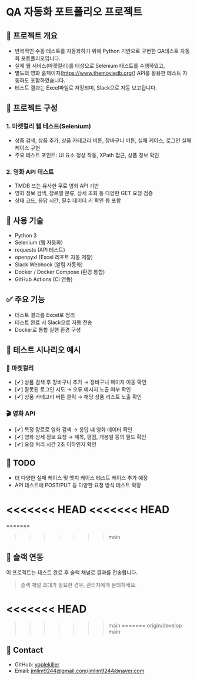 # QA 자동화 포트폴리오 프로젝트

## 📌 프로젝트 개요
- 반복적인 수동 테스트를 자동화하기 위해 Python 기반으로 구현한 QA테스트 자동화 포트폴리오입니다.
- 실제 웹 서비스(마켓컬리)를 대상으로 Selenium 테스트를 수행하였고,
- 별도의 영화 홈페이지(https://www.themoviedb.org/) API를 활용한 테스트 자동화도 포함하였습니다.
- 테스트 결과는 Excel파일로 저장되며, Slack으로 자동 보고됩니다.

## 🧩 프로젝트 구성
### 1. 마켓컬리 웹 테스트(Selenium)
- 상품 검색, 상품 추가, 상품 카테고리 버튼, 장바구니 버튼, 실패 케이스, 로그인 실패케이스 구현
- 주요 테스트 포인트: UI 요소 정상 작동, XPath 접근, 상품 정보 확인

### 2. 영화 API 테스트
- TMDB 또는 유사한 무료 영화 API 기반
- 영화 정보 검색, 장르별 분류, 상세 조회 등 다양한 GET 요청 검증
- 상태 코드, 응답 시간, 필수 데이터 키 확인 등 포함

## 🔧 사용 기술
- Python 3
- Selenium (웹 자동화)
- requests (API 테스트)
- openpyxl (Excel 리포트 자동 저장)
- Slack Webhook (알림 자동화)
- Docker / Docker Compose (환경 통합)
- GitHub Actions (CI 연동)

## ✅ 주요 기능
- 테스트 결과를 Excel로 정리
- 테스트 완료 시 Slack으로 자동 전송
- Docker로 통합 실행 환경 구성

## 🧪 테스트 시나리오 예시

### 🛒 마켓컬리
- [✔] 상품 검색 후 장바구니 추가 → 장바구니 페이지 이동 확인
- [✔] 잘못된 로그인 시도 → 오류 메시지 노출 여부 확인
- [✔] 상품 카테고리 버튼 클릭 → 해당 상품 리스트 노출 확인

### 🎬 영화 API
- [✔] 특정 장르로 영화 검색 → 응답 내 영화 데이터 확인
- [✔] 영화 상세 정보 요청 → 제목, 평점, 개봉일 등의 필드 확인
- [✔] 요청 처리 시간 2초 이하인지 확인

## 🔮 TODO
- 더 다양한 실패 케이스 및 엣지 케이스 테스트 케이스 추가 예정
- API 테스트에 POST/PUT 등 다양한 요청 방식 테스트 확장


<<<<<<< HEAD
<<<<<<< HEAD
=======
=======
>>>>>>> main
## 🔔 슬랙 연동
이 프로젝트는 테스트 완료 후 슬랙 채널로 결과를 전송합니다.
> 슬랙 채널 초대가 필요한 경우, 관리자에게 문의하세요.  

<<<<<<< HEAD
=======
>>>>>>> main
=======
>>>>>>> origin/develop
>>>>>>> main
## 📨 Contact
- GitHub: [yoplekiller](https://github.com/yoplekiller)
- Email: jmlim9244@gmail.com/jmlim9244@naver.com
